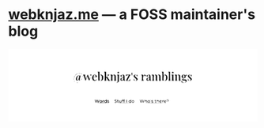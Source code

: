 # [webknjaz.me] — a FOSS maintainer's blog

<center>
  <!--
    IMPORTANT: the following empty line is to be kept in order for
    the GitHub's Markdown parser to recongnize the markup,
    it doesn't work otherwise.
  -->

  [![webknjaz.me header][www header img]][webknjaz.me]
</center>

[webknjaz.me]: https://webknjaz.me
[www header img]: content/webknjaz.me-header.svg
